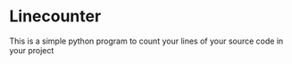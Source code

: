 # Linecounter
This is a simple python program to count your lines of your source code in your project

